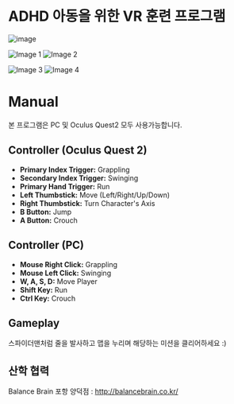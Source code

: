 # ADHD 아동을 위한 VR 훈련 프로그램

![image](https://github.com/jh2277/ADHD_VR_TrainingProgram_Unity/assets/96563287/08a17916-43c7-4e78-9d4d-9fe12e5cb591)

![Image 1](https://github.com/jh2277/ADHD_VR_TrainingProgram_Unity/assets/96563287/9b604f81-04c0-4f02-92bb-b5c2235750f8)
![Image 2](https://github.com/jh2277/ADHD_VR_TrainingProgram_Unity/assets/96563287/3257179a-07ca-44e0-803a-550f8ecc5c89)

![Image 3](https://github.com/jh2277/ADHD_VR_TrainingProgram_Unity/assets/96563287/f5b9ad04-ae9f-4766-a3e5-aba5cd4ededf)
![Image 4](https://github.com/jh2277/ADHD_VR_TrainingProgram_Unity/assets/96563287/cc0f361e-c3e5-4b3d-bed4-05934f90814b)
# Manual
본 프로그램은 PC 및 Oculus Quest2 모두 사용가능합니다.

## Controller (Oculus Quest 2)

- **Primary Index Trigger:** Grappling
- **Secondary Index Trigger:** Swinging
- **Primary Hand Trigger:** Run
- **Left Thumbstick:** Move (Left/Right/Up/Down)
- **Right Thumbstick:** Turn Character's Axis
- **B Button:** Jump
- **A Button:** Crouch

## Controller (PC)

- **Mouse Right Click:** Grappling
- **Mouse Left Click:** Swinging
- **W, A, S, D:** Move Player
- **Shift Key:** Run
- **Ctrl Key:** Crouch

## Gameplay

스파이더맨처럼 줄을 발사하고 맵을 누리며 해당하는 미션을 클리어하세요 :)


## 산학 협력
Balance Brain 포항 양덕점 : http://balancebrain.co.kr/

